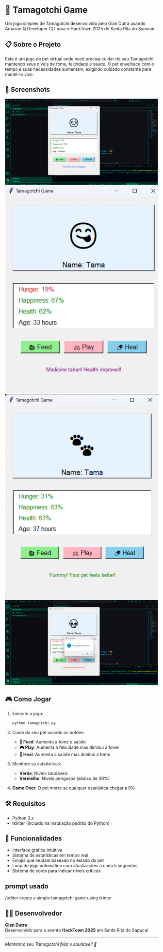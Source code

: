 # 🐾 Tamagotchi Game

Um jogo simples de Tamagotchi desenvolvido pelo Gian Dutra usando Amazon Q Developer CLI para o HackTown 2025 de Santa Rita do Sapucai.

## 📋 Sobre o Projeto

Este é um jogo de pet virtual onde você precisa cuidar do seu Tamagotchi mantendo seus níveis de fome, felicidade e saúde. O pet envelhece com o tempo e suas necessidades aumentam, exigindo cuidado constante para mantê-lo vivo.

## 📸 Screenshots

![Pet Feliz](image2.png)
![Pet Com Fome](image3.jpg)
![Pet Normal](image4.png)
![Game Over](image5.png)

## 🎮 Como Jogar

1. Execute o jogo:
   ```bash
   python tamagotchi.py
   ```

2. Cuide do seu pet usando os botões:
   - **🍎 Feed**: Aumenta a fome e saúde
   - **🎮 Play**: Aumenta a felicidade mas diminui a fome
   - **💊 Heal**: Aumenta a saúde mas diminui a fome

3. Monitore as estatísticas:
   - **Verde**: Níveis saudáveis
   - **Vermelho**: Níveis perigosos (abaixo de 30%)

4. **Game Over**: O pet morre se qualquer estatística chegar a 0%

## 🛠️ Requisitos

- Python 3.x
- tkinter (incluído na instalação padrão do Python)

## 🎯 Funcionalidades

- Interface gráfica intuitiva
- Sistema de estatísticas em tempo real
- Emojis que mudam baseado no estado do pet
- Loop de jogo automático com atualizações a cada 5 segundos
- Sistema de cores para indicar níveis críticos

## prompt usado

/editor create a simple tamagotchi game using tkinter


## 👨‍💻 Desenvolvedor

**Gian Dutra**  
Desenvolvido para o evento **HackTown 2025** em Santa Rita do Sapucaí

---

*Mantenha seu Tamagotchi feliz e saudável! 🐾*
